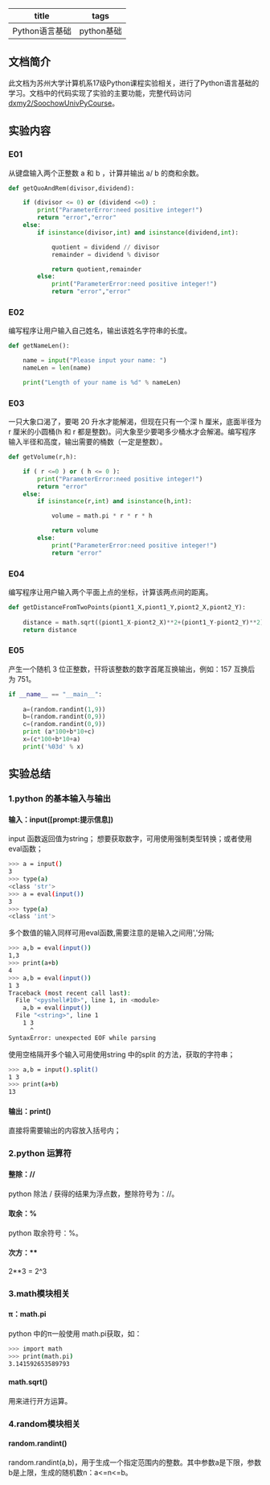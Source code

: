 |     title      |    tags    |
| :------------: | :--------: |
| Python语言基础 | python基础 |

## 文档简介

​		此文档为苏州大学计算机系17级Python课程实验相关，进行了Python语言基础的学习。文档中的代码实现了实验的主要功能，完整代码访问[dxmy2/SoochowUnivPyCourse](https://github.com/dxmy2/SoochowUnivPyCourse)。

## 实验内容

### E01

从键盘输入两个正整数 a 和 b ，计算并输出 a/ b 的商和余数。

```python
def getQuoAndRem(divisor,dividend):

    if (divisor <= 0) or (dividend <=0) :
        print("ParameterError:need positive integer!")
        return "error","error"
    else:
        if isinstance(divisor,int) and isinstance(dividend,int):

            quotient = dividend // divisor
            remainder = dividend % divisor

            return quotient,remainder
        else:
            print("ParameterError:need positive integer!")
            return "error","error"
```

### E02

编写程序让用户输入自己姓名，输出该姓名字符串的长度。

```python
def getNameLen():

    name = input("Please input your name: ")
    nameLen = len(name)

    print("Length of your name is %d" % nameLen)
```

### E03

一只大象口渴了，要喝 20 升水才能解渴，但现在只有一个深 h 厘米，底面半径为 r 厘米的小圆桶(h 和 r 都是整数)。问大象至少要喝多少桶水才会解渴。编写程序输入半径和高度，输出需要的桶数（一定是整数）。

```python
def getVolume(r,h):

    if ( r <=0 ) or ( h <= 0 ):
        print("ParameterError:need positive integer!")
        return "error"
    else:
        if isinstance(r,int) and isinstance(h,int):

            volume = math.pi * r * r * h

            return volume
        else:
            print("ParameterError:need positive integer!")
            return "error"
```

### E04

编写程序让用户输入两个平面上点的坐标，计算该两点间的距离。

```python
def getDistanceFromTwoPoints(piont1_X,piont1_Y,piont2_X,piont2_Y):
    
    distance = math.sqrt((piont1_X-piont2_X)**2+(piont1_Y-piont2_Y)**2)
    return distance
```

### E05

产生一个随机 3 位正整数，幵将该整数的数字首尾互换输出，例如：157 互换后为 751。

```python
if __name__ == "__main__":
    
    a=(random.randint(1,9))
    b=(random.randint(0,9))
    c=(random.randint(0,9))
    print (a*100+b*10+c)
    x=(c*100+b*10+a)
    print('%03d' % x)
```

## 实验总结

### 1.python 的基本输入与输出

#### 输入：input([prompt:提示信息])

input 函数返回值为string；
想要获取数字，可用使用强制类型转换；或者使用eval函数；
```bash
>>> a = input()
3
>>> type(a)
<class 'str'>
>>> a = eval(input())
3
>>> type(a)
<class 'int'>
```

多个数值的输入同样可用eval函数,需要注意的是输入之间用','分隔;
```bash
>>> a,b = eval(input())
1,3
>>> print(a+b)
4
>>> a,b = eval(input())
1 3
Traceback (most recent call last):
  File "<pyshell#10>", line 1, in <module>
    a,b = eval(input())
  File "<string>", line 1
    1 3
      ^
SyntaxError: unexpected EOF while parsing
```
使用空格隔开多个输入可用使用string 中的split 的方法，获取的字符串；
```bash
>>> a,b = input().split()
1 3
>>> print(a+b)
13
```

#### 输出：print()

直接将需要输出的内容放入括号内；

### 2.python 运算符

#### 整除：//

python 除法 / 获得的结果为浮点数，整除符号为：//。

#### 取余：%

python 取余符号：%。

#### 次方：**

2**3 = 2^3 

### 3.math模块相关

#### π：math.pi

python 中的π一般使用 math.pi获取，如：

```bash
>>> import math
>>> print(math.pi)
3.141592653589793
```

#### math.sqrt()

用来进行开方运算。

### 4.random模块相关

#### random.randint()

random.randint(a,b)，用于生成一个指定范围内的整数。其中参数a是下限，参数b是上限，生成的随机数n：a<=n<=b。